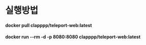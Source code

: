 # 실행방법

#### docker pull clapppp/teleport-web:latest
#### docker run --rm -d -p 8080:8080 clapppp/teleport-web:latest
